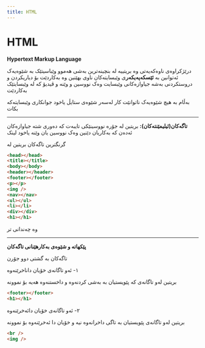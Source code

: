 ```yaml
---
title: HTML
---
```


# HTML

**Hypertext Markup Language**

درێژکراوەی ناوەکەیەتی وە بریتییە لە بنچینەترین بەشی هەموو وێباسیتێک بە شێوەیەک ئەتوانین بە **ئێسکەپەیکەر**ی وێبسایتەکان ناوی بهێنین
وە بەکاردێت بۆ دیاریکردن و دروستکردنی بەشە جیاوازەکانی وێبسایت وەک نووسین و وێنە و ڤیدیۆ کە لە وێبسایتێک بەکاردێت

بەڵام بە هیچ شێوەیەک ناتوانێت کار لەسەر شێوەی ستایڵ‌ یاخود جوانکاری وێبسایتەکە بکات

---

**تاگەکان(ئیلیمێنتەکان):** بریتین لە جۆرە نووسینێکی تایبەت کە دەوری شتە جیاوازەکان ئەدەن کە بەکاریان دێنین وەک نووسین یان وێنە یاخود لینک

گرنگترین تاگەکان بریتین لە

```html
<head></head>
<title></title>
<body></body>
<header></header>
<footer></footer>
<p></p>
<img />
<nav></nav>
<ul></ul>
<li></li>
<div></div>
<h1></h1>
```

وە چەندانی تر

---

**پێکهاتە و شێوەی بەکارهێنانی تاگەکان**

تاگەکان بە گشتی دوو جۆرن

١- ئەو تاگانەی خۆیان داناخرێنەوە

بریتین لەو تاگانەی کە پێویستیان بە بەشی کردنەوە و داخستنەوە هەیە بۆ نموونە

```html
<footer></footer>
<h1></h1>
```

٢- ئەو تاگانەی خۆیان دائەخرێنەوە

بریتین لەو تاگانەی پێویستیان بە تاگی داخرانەوە نیە و خۆیان دا ئەخرێنەوە بۆ نموونە

```html
<br />
<img />
```
